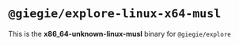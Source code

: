 # `@giegie/explore-linux-x64-musl`

This is the **x86_64-unknown-linux-musl** binary for `@giegie/explore`
